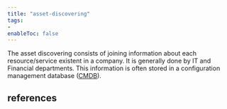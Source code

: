 ```yaml
---
title: "asset-discovering"
tags:
- 
enableToc: false
---
```


The asset discovering consists of joining information about each resource/service existent in a company. It is generally done by IT and Financial departments. This information is often stored in a configuration management database ([CMDB](notes/cmdb.md)).

## references
